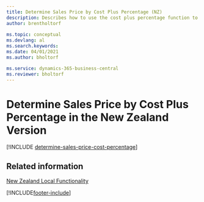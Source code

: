 ```yaml
---
title: Determine Sales Price by Cost Plus Percentage (NZ)
description: Describes how to use the cost plus percentage function to set a sales price based on the cost of an item.
author: brentholtorf
    
ms.topic: conceptual
ms.devlang: al
ms.search.keywords:
ms.date: 04/01/2021
ms.author: bholtorf

ms.service: dynamics-365-business-central
ms.reviewer: bholtorf
---
```

# Determine Sales Price by Cost Plus Percentage in the New Zealand Version

[!INCLUDE [determine-sales-price-cost-percentage](../includes/AUNZ/determine-sales-price-cost-percentage.md)]

## Related information

[New Zealand Local Functionality](new-zealand-local-functionality.md)


[!INCLUDE[footer-include](../../includes/footer-banner.md)]